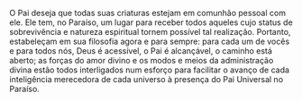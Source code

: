﻿O Pai deseja que todas suas criaturas estejam em comunhão pessoal com ele. Ele tem, no Paraíso, um lugar para receber todos aqueles cujo status de sobrevivência e natureza espiritual tornem possível tal realização. Portanto, estabeleçam em sua filosofia agora e para sempre: para cada um de vocês e para todos nós, Deus é acessível, o Pai é alcançável, o caminho está aberto; as forças do amor divino e os modos e meios da administração divina estão todos interligados num esforço para facilitar o avanço de cada inteligência merecedora de cada universo à presença do Pai Universal no Paraíso.